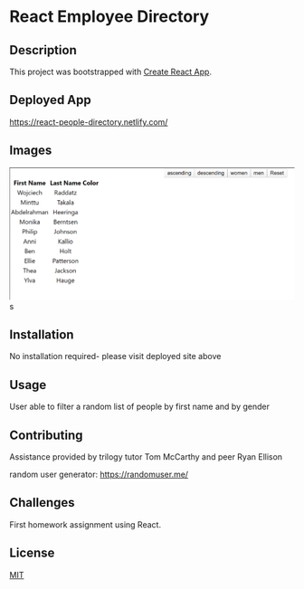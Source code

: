# React Employee Directory

## Description

This project was bootstrapped with [Create React App](https://github.com/facebook/create-react-app).

## Deployed App

https://react-people-directory.netlify.com/

## Images

![react-people-directory](https://github.com/Dee1985/react-people-directory/blob/master/public/assets/images/Annotation%202020-02-12%20171642.png)
s

## Installation

No installation required- please visit deployed site above

## Usage

User able to filter a random list of people by first name and by gender

## Contributing

Assistance provided by trilogy tutor Tom McCarthy and peer Ryan Ellison

random user generator: https://randomuser.me/

## Challenges

First homework assignment using React.

## License

[MIT](https://choosealicense.com/licenses/mit/)
